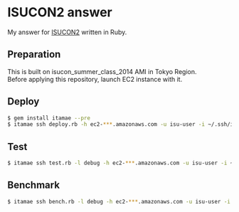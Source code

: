 # ISUCON2 answer

My answer for [ISUCON2](https://github.com/tagomoris/isucon2) written in Ruby.

## Preparation

This is built on isucon\_summer\_class\_2014 AMI in Tokyo Region.  
Before applying this repository, launch EC2 instance with it.

## Deploy

```bash
$ gem install itamae --pre
$ itamae ssh deploy.rb -h ec2-***.amazonaws.com -u isu-user -i ~/.ssh/id_rsa.isucon
```

## Test

```bash
$ itamae ssh test.rb -l debug -h ec2-***.amazonaws.com -u isu-user -i ~/.ssh/id_rsa.isucon
```

## Benchmark

```bash
$ itamae ssh bench.rb -l debug -h ec2-***.amazonaws.com -u isu-user -i ~/.ssh/id_rsa.isucon
```

